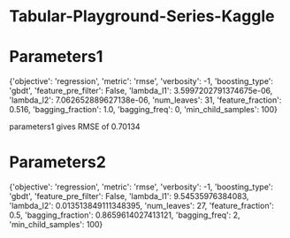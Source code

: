 # Tabular-Playground-Series-Kaggle

# Parameters1
{'objective': 'regression',
 'metric': 'rmse',
 'verbosity': -1,
 'boosting_type': 'gbdt',
 'feature_pre_filter': False,
 'lambda_l1': 3.5997202791374675e-06,
 'lambda_l2': 7.062652889627138e-06,
 'num_leaves': 31,
 'feature_fraction': 0.516,
 'bagging_fraction': 1.0,
 'bagging_freq': 0,
 'min_child_samples': 100}
 
 parameters1 gives RMSE of 0.70134 

# Parameters2
{'objective': 'regression',
 'metric': 'rmse',
 'verbosity': -1,
 'boosting_type': 'gbdt',
 'feature_pre_filter': False,
 'lambda_l1': 9.54535976384083,
 'lambda_l2': 0.013513849111348395,
 'num_leaves': 27,
 'feature_fraction': 0.5,
 'bagging_fraction': 0.8659614027413121,
 'bagging_freq': 2,
 'min_child_samples': 100}
